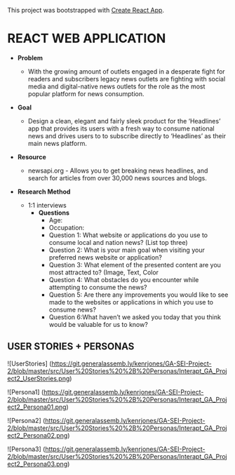 This project was bootstrapped with [Create React App](https://github.com/facebook/create-react-app).

# REACT WEB APPLICATION

- **Problem**
  - With the growing amount of outlets engaged in a desperate fight for readers and subscribers legacy news outlets are fighting with social media and digital-native news outlets for the role as the most popular platform for news consumption.

- **Goal**
  - Design a clean, elegant and fairly sleek product for the ‘Headlines’ app that provides its users with a fresh way to consume national news and drives users to to subscribe directly to ‘Headlines’ as their main news platform.

- **Resource**
  - newsapi.org - Allows you to get breaking news headlines, and search for articles from over 30,000 news sources and blogs.

- **Research Method**
  - 1:1 interviews
    - **Questions**
        - Age:
        - Occupation:
        - Question 1: What website or applications do you use to consume local and nation news? (List top three)
        - Question 2: What is your main goal when visiting your preferred news website or application?
        - Question 3: What element of the presented content are you most attracted to? (Image, Text, Color
        - Question 4: What obstacles do you encounter while attempting to consume the news?
        - Question 5: Are there any improvements you would like to see made to the websites or applications in which you use to consume news? 
        - Question 6:What haven’t we asked you today that you think would be valuable for us to know?

## USER STORIES + PERSONAS
![UserStories]
(https://git.generalassemb.ly/kenrjones/GA-SEI-Project-2/blob/master/src/User%20Stories%20%2B%20Personas/Interapt_GA_Project2_UserStories.png)

![Persona1]
(https://git.generalassemb.ly/kenrjones/GA-SEI-Project-2/blob/master/src/User%20Stories%20%2B%20Personas/Interapt_GA_Project2_Persona01.png)

![Persona2]
(https://git.generalassemb.ly/kenrjones/GA-SEI-Project-2/blob/master/src/User%20Stories%20%2B%20Personas/Interapt_GA_Project2_Persona02.png)

![Persona3]
(https://git.generalassemb.ly/kenrjones/GA-SEI-Project-2/blob/master/src/User%20Stories%20%2B%20Personas/Interapt_GA_Project2_Persona03.png)



